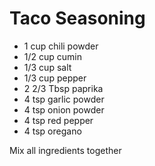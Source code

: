 # Taco Seasoning
- 1 cup chili powder
- 1/2 cup cumin
- 1/3 cup salt
- 1/3 cup pepper
- 2 2/3 Tbsp paprika
- 4 tsp garlic powder
- 4 tsp onion powder
- 4 tsp red pepper
- 4 tsp oregano

Mix all ingredients together